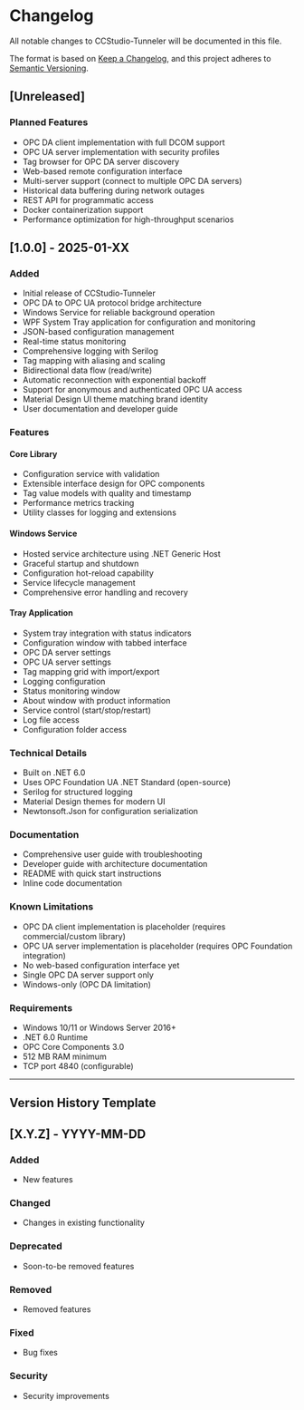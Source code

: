 # Changelog

All notable changes to CCStudio-Tunneler will be documented in this file.

The format is based on [Keep a Changelog](https://keepachangelog.com/en/1.0.0/),
and this project adheres to [Semantic Versioning](https://semver.org/spec/v2.0.0.html).

## [Unreleased]

### Planned Features
- OPC DA client implementation with full DCOM support
- OPC UA server implementation with security profiles
- Tag browser for OPC DA server discovery
- Web-based remote configuration interface
- Multi-server support (connect to multiple OPC DA servers)
- Historical data buffering during network outages
- REST API for programmatic access
- Docker containerization support
- Performance optimization for high-throughput scenarios

## [1.0.0] - 2025-01-XX

### Added
- Initial release of CCStudio-Tunneler
- OPC DA to OPC UA protocol bridge architecture
- Windows Service for reliable background operation
- WPF System Tray application for configuration and monitoring
- JSON-based configuration management
- Real-time status monitoring
- Comprehensive logging with Serilog
- Tag mapping with aliasing and scaling
- Bidirectional data flow (read/write)
- Automatic reconnection with exponential backoff
- Support for anonymous and authenticated OPC UA access
- Material Design UI theme matching brand identity
- User documentation and developer guide

### Features

#### Core Library
- Configuration service with validation
- Extensible interface design for OPC components
- Tag value models with quality and timestamp
- Performance metrics tracking
- Utility classes for logging and extensions

#### Windows Service
- Hosted service architecture using .NET Generic Host
- Graceful startup and shutdown
- Configuration hot-reload capability
- Service lifecycle management
- Comprehensive error handling and recovery

#### Tray Application
- System tray integration with status indicators
- Configuration window with tabbed interface
- OPC DA server settings
- OPC UA server settings
- Tag mapping grid with import/export
- Logging configuration
- Status monitoring window
- About window with product information
- Service control (start/stop/restart)
- Log file access
- Configuration folder access

### Technical Details
- Built on .NET 6.0
- Uses OPC Foundation UA .NET Standard (open-source)
- Serilog for structured logging
- Material Design themes for modern UI
- Newtonsoft.Json for configuration serialization

### Documentation
- Comprehensive user guide with troubleshooting
- Developer guide with architecture documentation
- README with quick start instructions
- Inline code documentation

### Known Limitations
- OPC DA client implementation is placeholder (requires commercial/custom library)
- OPC UA server implementation is placeholder (requires OPC Foundation integration)
- No web-based configuration interface yet
- Single OPC DA server support only
- Windows-only (OPC DA limitation)

### Requirements
- Windows 10/11 or Windows Server 2016+
- .NET 6.0 Runtime
- OPC Core Components 3.0
- 512 MB RAM minimum
- TCP port 4840 (configurable)

---

## Version History Template

## [X.Y.Z] - YYYY-MM-DD

### Added
- New features

### Changed
- Changes in existing functionality

### Deprecated
- Soon-to-be removed features

### Removed
- Removed features

### Fixed
- Bug fixes

### Security
- Security improvements
